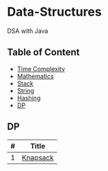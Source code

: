 # Data-Structures
DSA with Java 


## Table of Content

- [Time Complexity](#Time-Complexity)
- [Mathematics](#Maths)
- [Stack](#Stack)
- [String](#String)
- [Hashing](#Hashing)
- [DP](#DP)



## DP

| # | Title |
|---|-------|
| 1 | [Knapsack](https://github.com/ChaudharyAbhinav/Data-Structures/blob/main/DP/Knapsack.md)
